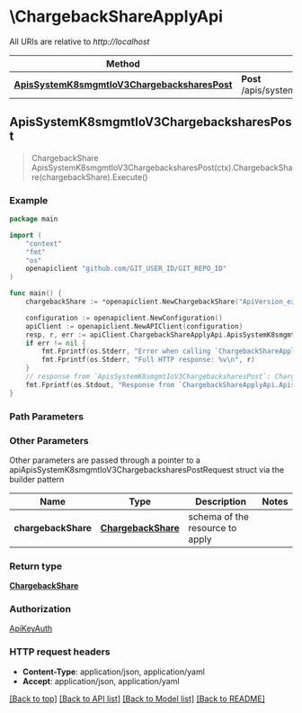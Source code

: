 # \ChargebackShareApplyApi

All URIs are relative to *http://localhost*

Method | HTTP request | Description
------------- | ------------- | -------------
[**ApisSystemK8smgmtIoV3ChargebacksharesPost**](ChargebackShareApplyApi.md#ApisSystemK8smgmtIoV3ChargebacksharesPost) | **Post** /apis/system.k8smgmt.io/v3/chargebackshares | 



## ApisSystemK8smgmtIoV3ChargebacksharesPost

> ChargebackShare ApisSystemK8smgmtIoV3ChargebacksharesPost(ctx).ChargebackShare(chargebackShare).Execute()





### Example

```go
package main

import (
    "context"
    "fmt"
    "os"
    openapiclient "github.com/GIT_USER_ID/GIT_REPO_ID"
)

func main() {
    chargebackShare := *openapiclient.NewChargebackShare("ApiVersion_example", "Kind_example", *openapiclient.NewMetadata("Name_example", "Project_example"), *openapiclient.NewChargebackShareSpec()) // ChargebackShare | schema of the resource to apply

    configuration := openapiclient.NewConfiguration()
    apiClient := openapiclient.NewAPIClient(configuration)
    resp, r, err := apiClient.ChargebackShareApplyApi.ApisSystemK8smgmtIoV3ChargebacksharesPost(context.Background()).ChargebackShare(chargebackShare).Execute()
    if err != nil {
        fmt.Fprintf(os.Stderr, "Error when calling `ChargebackShareApplyApi.ApisSystemK8smgmtIoV3ChargebacksharesPost``: %v\n", err)
        fmt.Fprintf(os.Stderr, "Full HTTP response: %v\n", r)
    }
    // response from `ApisSystemK8smgmtIoV3ChargebacksharesPost`: ChargebackShare
    fmt.Fprintf(os.Stdout, "Response from `ChargebackShareApplyApi.ApisSystemK8smgmtIoV3ChargebacksharesPost`: %v\n", resp)
}
```

### Path Parameters



### Other Parameters

Other parameters are passed through a pointer to a apiApisSystemK8smgmtIoV3ChargebacksharesPostRequest struct via the builder pattern


Name | Type | Description  | Notes
------------- | ------------- | ------------- | -------------
 **chargebackShare** | [**ChargebackShare**](ChargebackShare.md) | schema of the resource to apply | 

### Return type

[**ChargebackShare**](ChargebackShare.md)

### Authorization

[ApiKeyAuth](../README.md#ApiKeyAuth)

### HTTP request headers

- **Content-Type**: application/json, application/yaml
- **Accept**: application/json, application/yaml

[[Back to top]](#) [[Back to API list]](../README.md#documentation-for-api-endpoints)
[[Back to Model list]](../README.md#documentation-for-models)
[[Back to README]](../README.md)


